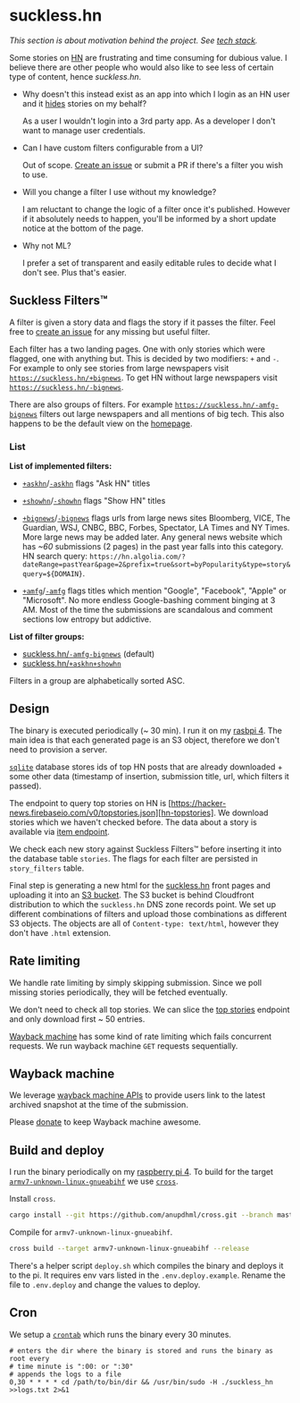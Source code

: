 # suckless.hn
*This section is about motivation behind the project. See [tech stack](#design).*

Some stories on [HN][hn] are frustrating and time consuming for dubious value. I believe there are other people who would also like to see less of certain type of content, hence *suckless.hn*.

* Why doesn't this instead exist as an app into which I login as an HN user and it [hides][hn-hide-story] stories on my behalf?

    As a user I wouldn't login into a 3rd party app. As a developer I don't want to manage user credentials.

* Can I have custom filters configurable from a UI?

    Out of scope. [Create an issue][create-issue] or submit a PR if there's a filter you wish to use.

* Will you change a filter I use without my knowledge?

    I am reluctant to change the logic of a filter once it's published. However if it absolutely needs to happen, you'll be informed by a short update notice at the bottom of the page.

* Why not ML?

    I prefer a set of transparent and easily editable rules to decide what I don't see. Plus that's easier.

## Suckless Filters™
A filter is given a story data and flags the story if it passes the filter. Feel free to [create an issue][create-issue] for any missing but useful filter.

Each filter has a two landing pages. One with only stories which were flagged, one with anything but. This is decided by two modifiers: `+` and `-`. For example to only see stories from large newspapers visit [`https://suckless.hn/+bignews`](https://suckless.hn/+bignews). To get HN without large newspapers visit [`https://suckless.hn/-bignews`](https://suckless.hn/-bignews).

There are also groups of filters. For example [`https://suckless.hn/-amfg-bignews`](https://suckless.hn/-amfg-bignews) filters out large newspapers and all mentions of big tech. This also happens to be the default view on the [homepage][homepage].

### List
**List of implemented filters:**
* [`+askhn`](https://suckless.hn/+askhn)/[`-askhn`](https://suckless.hn/-askhn) flags "Ask HN" titles

* [`+showhn`](https://suckless.hn/+showhn)/[`-showhn`](https://suckless.hn/-showhn) flags "Show HN" titles

* [`+bignews`](https://suckless.hn/+bignews)/[`-bignews`](https://suckless.hn/-bignews) flags urls from large news sites Bloomberg, VICE, The Guardian, WSJ, CNBC, BBC, Forbes, Spectator, LA Times and NY Times. More large news may be added later. Any general news website which has *~60* submissions (2 pages) in the past year falls into this category. HN search query: `https://hn.algolia.com/?dateRange=pastYear&page=2&prefix=true&sort=byPopularity&type=story&query=${DOMAIN}`.

* [`+amfg`](https://suckless.hn/+amfg)/[`-amfg`](https://suckless.hn/-amfg) flags titles which mention "Google", "Facebook", "Apple" or "Microsoft". No more endless Google-bashing comment binging at 3 AM. Most of the time the submissions are scandalous and comment sections low entropy but addictive.

**List of filter groups:**
* [suckless.hn/`-amfg-bignews`](https://suckless.hn/-amfg-bignews) (default)
* [suckless.hn/`+askhn+showhn`](https://suckless.hn/+askhn+showhn)

Filters in a group are alphabetically sorted ASC.

## Design
The binary is executed periodically (~ 30 min). I run it on my [rasbpi 4][pi-4]. The main idea is that each generated page is an S3 object, therefore we don't need to provision a server.

[`sqlite`][sqlite] database stores ids of top HN posts that are already downloaded + some other data (timestamp of insertion, submission title, url, which filters it passed).

The endpoint to query top stories on HN is [https://hacker-news.firebaseio.com/v0/topstories.json][hn-topstories]. We download stories which we haven't checked before. The data about a story is available via [item endpoint][hn-item].

We check each new story against Suckless Filters™ before inserting it into the database table `stories`. The flags for each filter are persisted in `story_filters` table.

Final step is generating a new html for the [suckless.hn][suckless-hn] front pages and uploading it into an [S3 bucket][s3-upload]. The S3 bucket is behind Cloudfront distribution to which the `suckless.hn` DNS zone records point. We set up different combinations of filters and upload those combinations as different S3 objects. The objects are all of `Content-type: text/html`, however they don't have `.html` extension.

## Rate limiting
We handle rate limiting by simply skipping submission. Since we poll missing stories periodically, they will be fetched eventually.

We don't need to check all top stories. We can slice the [top stories][hn-topstories] endpoint and only download first ~ 50 entries.

[Wayback machine](#wayback-machine) has some kind of rate limiting which fails concurrent requests. We run wayback machine `GET` requests sequentially.

## Wayback machine
We leverage [wayback machine APIs][wayback-machine-api] to provide users link to the latest archived snapshot at the time of the submission.

Please [donate][wayback-donate] to keep Wayback machine awesome.

## Build and deploy
I run the binary periodically on my [raspberry pi 4][pi-4]. To build for the target [`armv7-unknown-linux-gnueabihf`][pi-target] we use [`cross`][cross].

Install `cross`.

```bash
cargo install --git https://github.com/anupdhml/cross.git --branch master
```

Compile for `armv7-unknown-linux-gnueabihf`.

```bash
cross build --target armv7-unknown-linux-gnueabihf --release
```

There's a helper script `deploy.sh` which compiles the binary and deploys it to the pi. It requires env vars listed in the `.env.deploy.example`. Rename the file to `.env.deploy` and change the values to deploy.

## Cron
We setup a [`crontab`][pi-crontab] which runs the binary every 30 minutes.

```
# enters the dir where the binary is stored and runs the binary as root every
# time minute is ":00: or ":30"
# appends the logs to a file
0,30 * * * * cd /path/to/bin/dir && /usr/bin/sudo -H ./suckless_hn >>logs.txt 2>&1
```

<!-- References -->
[homepage]: https://suckless.hn
[pi-4]: https://www.raspberrypi.org/products/raspberry-pi-4-model-b
[pi-target]: https://chacin.dev/blog/cross-compiling-rust-for-the-raspberry-pi
[cross]: https://github.com/rust-embedded/cross
[sqlite]: https://github.com/rusqlite/rusqlite
[hn-topstories]: https://github.com/HackerNews/API#new-top-and-best-stories
[hn-item]: https://github.com/HackerNews/API#items
[suckless-hn]: https://suckless.hn
[wayback-machine-api]: https://archive.org/help/wayback_api.php
[wayback-donate]: https://archive.org/donate
[hn-hide-story]: https://news.ycombinator.com/item?id=5225884
[s3-upload]: https://durch.github.io/rust-s3/s3/bucket/struct.Bucket.html#method.put_object_with_content_type
[pi-crontab]: https://www.raspberrypi.org/documentation/linux/usage/cron.md
[hn]: https://news.ycombinator.com/news
[create-issue]: https://github.com/bausano/suckless.hn/issues/new
